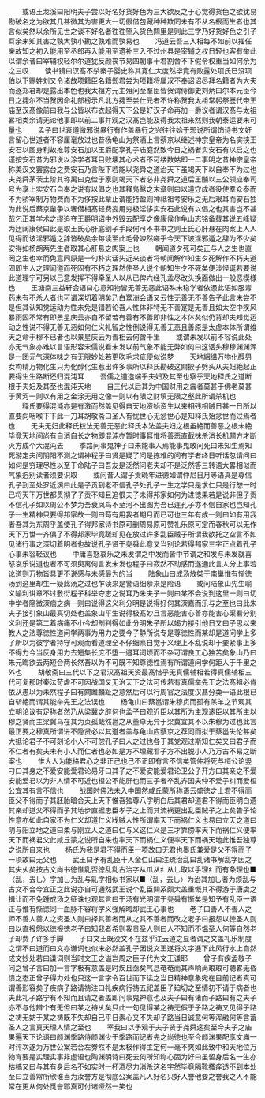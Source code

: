 <!-- { "loadSidebar": true } -->
　　或语王龙溪曰阳明夫子尝以好名好货好色为三大欲反之于心觉得货色之欲犹易勘破名之为欲其几甚微其为害更大一切假借包藏种种欺罔未有不从名根而生者也其言似矣然以余所见世之谈不好名者徃徃堕入货色闗里是则此三字乃好货好色之引子耳余未知其害之孰大孰小勘之孰难而孰易也 
　　冯道云吾三入相每不如前以擢任亲故知之初入能用至丞郎再入能用至遗补三入不过州县是宰辅之权日轻也客有举此以谓余者曰宰辅权轻尔尔道犹反颜丧节易四朝事十君割舍不下假令权重当如何余为之三叹 
　　读书镜曰汉髙不杀秦子婴史称其寛仁大度然毕竟有败露处项氏已没项伯以下赐姓刘又令诸故项籍臣名籍郑君尝为项籍将属汉不奉诏诏尽拜名籍者为大夫而逐郑君却是露出本色也我太祖方元主殂问至羣臣皆贺谓侍御史刘炳曰尔本元臣今日之捷尔不当贺因命礼部榜示凡北方捷至尝仕元者不许称贺我太祖常躬祭歴代帝王庙至汉髙像前曰我与公皆以布衣起得天下公是好汉子命再加一爵议者谓汉髙与太祖畧相类余请无论他事即以前二事并观之汉髙岂能及得我太祖来然则我朝泰运要未可量也 
　　孟子曰世衰道微邪说暴行有作盖暴行之兴往往始于邪说所谓饰诗书文奸言留心世道者不容厘毫放过也昔杨龟山为祭酒上言蔡京以继述神宗皇帝为名实挟王安石以图身利故推尊安石加以王爵配享孔子庙庭然致今日之祸者实安石有以启之也谨按安石昔为邪说以涂学者耳目败壊其心术者不可缕数姑即一二事明之昔神宗皇帝称美汉文罢露台之费安石乃言陛下若能以尧舜之道治天下虽竭天下以自奉不为过也夫尧舜茅茨土阶其称禹曰克俭于家则竭天下者必非尧舜之道后王黼以三公领应奉司号为享上实安石自奉之说有以倡之也其释鳬鹥之末章则曰以道守成者役使羣众泰而不为骄宰制万物费而不为侈按此章止谓能持盈则神祗祖考安乐之无后艰耳而安石独为此说后蔡京軰争以奢僣相髙轻费妄用穷极淫侈实安石此说有以倡之也其害岂不甚哉乞正其学术之缪追夺王爵明诏中外毁去配享之像康侯作龟山志铭备载其说五峰疑为迂阔康侯曰此是取王氏心肝底刽子手段何可不书书之则王氏心肝悬在肉案上人人见得而诐淫邪遁之辞皆破矣余每读至此毛骨竦然嗟乎今天下诐淫邪遁之辞为不少矣安得如杨胡两先生者取其心肝悬之肉案上也 
　　朝闻道夕死可矣正与人之生也直罔之生也幸而免意同原是一句朴实话头近来谈者将朝闻解作知生夕死解作不朽夫道固即生人之理闻道而死固有不朽之理然使圣人说个朝知生夕不死矣便涉怪诞若要说此道理宁可另以己意发挥不得牵圣人以从已俾六经孔孟尽改头换面做出一般恶模様也 
　　王塘南三益轩会语曰心意知物皆无善无恶此语殊未稳学者依慿此语如服毒药未有不杀人者也可谓深切着明矣乃白鹭洲会语又云性无善无不善告子此言未尝不是但其认知觉运动为性未免是错若论吾人性体非特无不善寔是无善且如太空中疾风暴雨固不常有即景星庆云亦自不留若有善有不善即非性之本体矣似仍背却夫知觉运动之性说不得无善无恶如何仁义礼智之性倒说得无善无恶且善原是太虚本体所谓维天之命于穆不已者也以景星庆云为善相去何啻千里 
　　或谓未发以前不容说此处亦无气象亦难以言语形容宋儒说看未发以前气象不能无弊如何曰这话头穆穆渊渊浑是一团元气深体味之有无限妙处若更吹毛求疵便似说梦 
　　天地絪缊万物化醇男女构精万物化生只为化醇化生惹出许多事所以释氏勘破这闗捩子劈头从夫妇絶起正要得生生路断还归混沌耳 
　　吾儒之道造端乎夫妇及其至也察乎天地释氏之道断根于夫妇及其至也混沌天地 
　　自三代以后其为中国财用之蠧者莫甚于佛老莫甚于黄河一则以有用之金涂无用之像一则以有限之财填无限之壑此所谓杀机也 
　　释氏要得混沌亦是有激而然盖见得自天地资始资生以来相残相贼日甚一日所以直要向咽喉下下此一刀耳胡敬斋曰圣人有忧世心无忿世心是知释氏殆忿世而过焉者也 
　　无夫无妇此释氏权法无善无恶此释氏本法盖夫妇之根虽絶而善恶之根未絶毕竟天地间尚有自消自长之物即混沌亦暂时事耳惟将善恶直截抹杀消长机闗方才断灭方成个大混沌去 
　　季路问事鬼神子曰未能事人焉能事鬼敢问死曰未知生焉知死游定夫问阴阳不测之谓神程子曰贤是疑了问是拣难的问有学者终日听话忽请问曰如何是穷理尽性以至于命陆子曰吾友是泛然问老夫却不是泛然答三转语大畧相似而气象逈别读者须要识取 
　　或问昔人谓子贡晩年进徳如谓仲尼日月等语真是尊信孔子到至处罗近溪曰此是子贡到老不信孔子处孔子一生之学只是求仁只是行恕一时已将天下万世都贯彻了子贡不知且追恨夫子未得邦家如何为进徳果若是说非但子贡不信孔子如以周公不梦为吾衰凤鸟不至河不出图为吾已连孔子亦不信自家也岂知孔子一生精神只要得邦家故一则曰苟有用我者期月而已可也三年有成一则曰如有用我者吾其为东周乎盖使孔子得邦家诗书原可删周易原可赞礼乐原可定而春秋可以无作天下万世一齐俱了不得邦家毕竟蹉却见在放过许多乱臣贼子所谓我欲托之空言不如见诸行事之深切着明者也故说孔子贤于尧舜此意又当别论若得邦家三字正点着孔子心事未容轻议也 
　　中庸喜怒哀乐之未发谓之中发而皆中节谓之和发与未发就喜怒哀乐说道也者不可须臾离何言发未发也程子曰寂然不动感而遂通此言人分上事若论道则万物皆具更不说感与未感最为的当 
　　陆象山曰成汤放桀于南巢惟有惭徳汤到这里却生一疑此汤之过也乍读来是警语细叅来是险语 
　　或问陆象山先生喻义喻利讲章不过敷衍程子科举夺志之说耳乃朱夫子一则曰某不会说到这里一则曰切中学者隐微深痼之病一则曰说得这义利分明是说得好何其深嘉而乐与之至也曰此朱夫子接引象山最真切处也盖象山平生说得极髙妙且言恶能害心善亦能害心渠看分别义利还是第二着病痛不小今却剖判得如此分明朱子所以竭力接引他日又曰子思以来教人之法尊徳性道问学两事为用力之要今子静所说专是尊徳性而某却是道问学上多了所以为彼学者持守可观而看道理全不仔细熹自觉于义理上不乱说却于要紧事上多不得力今当反身用力去短集长庻不堕一邉耳词烦而不杂可谓良工心独苦矣象山乃曰朱元晦欲去两短合两长然吾以为不可既不知尊徳性焉有所谓道问学何距人于千里之外也 
　　胡敬斋曰三代以下之君汉髙祖天资最髙惜乎无真儒辅相若得真儒辅相三代可复那时秦法苛虐不可因战国又无治天下之法可传若有真儒举先王之法髙祖必肯依从愚以为未然程子曰有闗雎麟趾之意然后可以行周官之法度汉髙分羮一语此根已自斩絶而谓其能举先王之法误也 
　　杨龟山曰蔡邕谓朱穆贞而孤有羔羊之节观其立朝论议有足称者然乃从梁冀之辟何也孟子曰观近臣以其所为主观逺臣以其所主以穆之贤而主梁冀乌在其为贞孤哉然邕之从董卓无异于梁冀宜其不以朱穆为过也此言最正要之穆真所谓进不隐贤必以其道者盖与龟山应蔡京之荐同而拟于蔡邕失伦甚矣大抵论君子不可刻论小人不可恕孔子曰人之过也各于其党观过斯知仁矣又曰君子而不仁者有矣夫未有小人而仁者也必如是方不埋藏君子方不出脱小人乃万古不易之断案也 
　　惟大人为能格君心之非正己也己不正即有言不信矣管仲将死与桓公论竖刁曰其身之不爱安能爱君论易牙曰其子之不爱安能爱君论卫公子开方曰其亲之不爱安能爱君以为非人情不可近也桓公不能屏也而三子者卒乱齐国夫仲不爱子纠而爱桓公宜其有言不信也 
　　战国时佛法未入中国然咸丘蒙所称语云盛徳之士君不得而臣父不得而子其胚胎暗合天上天下惟吾独尊八字明白后其君却道君不得而臣明白遗其亲却道父不得而子其地步直据忠臣孝子之上而其流祸更出乱臣贼子之上矣告子论性意亦如此自家不为仁义却道仁义戕贼人性所谓率天下而祸仁义也易曰立天之道曰阴与阳立地之道曰柔与刚立人之道曰仁与义这仁义是三才靠傍率天下而祸仁义便率天下而祸君父此咸丘蒙之说所自来也率天下而祸仁义便率天下而祸天地此惟吾独尊之说所自来也 
　　杨氏为我是君不得而臣一项故曰无君也墨氏兼爱是父不得而子一项故曰无父也 
　　武王曰予有乱臣十人金仁山曰注疏治乱曰乱诸书解乱字因之其失乆矣按古文尚书徳惟乿否徳乱乿古治字从爪从纟从乚取以手理纟而有条理也■〈乱，去乚〉字加乚为乱与乿字相似书家以■〈乱，去乚〉为治其加乚者为烦乱与古文不合今宜正之此说亦自可通然武王说个乱臣闗系颇大盖重慨其不得游于唐虞之揖让而不免踵成汤之征诛也观其言曰于汤有光明谓于尧舜有惭矣是知予有乱臣一语正与惟有惭徳同一血脉不容将字义强解晦却武王心事也 
　　老子曰善人不善人之师不善人善人之资圣人则曰择其善者而从之其不善者而改之老子曰报怨以徳圣人则曰以直报怨以徳报徳老子曰知我者希则我贵圣人则曰人不知而不愠圣人何等自然老子却费了许多手脚 
　　子曰文王既没文不在兹乎注云道之显者谓之文盖礼乐制度之谓不曰道而曰文亦谦词也似未必然盖孔子因说文王遂将文字逓下此风行水上自然成文妙处若曰谦词则当时文王之谥岂周之臣子代为文王谦耶 
　　曾子有疾孟敬子问之曾子言曰加一言字极有意盖是时疾且亟矣气息奄奄而其声响尚琅琅可聴畧无昏愦之态正曾子得力处也只这一言字令百世而下读之当日精神意象宛在目前记者真可谓善形容矣子疾病子路请祷注曰礼疾病行祷五祀盖臣子廹切之至情初不请于病者也夫此礼子路宁有不知而且请之者盖即问事鬼神意也及夫子曰有诸而子路曰有之夫子亦不与他辨个有无但曰某之祷乆矣只此一句见得某之祷无假于子路之祷又见得子路之祷无妨于某之祷既不失却自己平日素心又不失却子路当日诚意何等浑融何等含蓄圣人之言真天理人情之至也 
　　宰我曰以予观于夫子贤于尧舜逺矣至今夫子之庙果遍天下论语曰颜渊季路侍颜渊少于季路而记者先之尚徳也至今颜渊果配享文庙一时评次遂为万世公案若合左劵然不是太极作得主定何一毫不爽如此致中和天地位万物育要是实理实事非虚语也陶渊明诗曰死去何所知称心固为好曰虽留身后名一生亦枯槁又曰与其有身后名不如实时一杯酒尽力消杀这名字然毕竟隔靴搔痒透不到本处至曰立善常所欣谁当为汝誉方是彻底公案盖凡人好名只好人誉他要之誉我之人不能常在更从何处觅誉耶真可付诸哑然一笑也 
